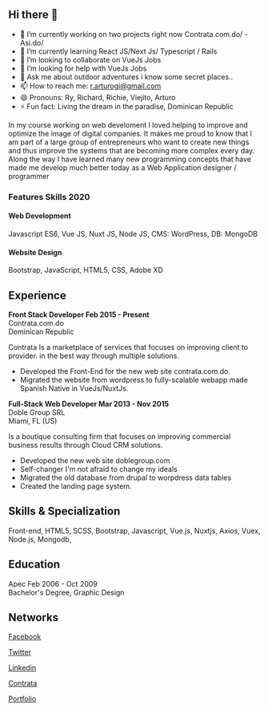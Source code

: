## Hi there 👋

- 🔭 I’m currently working on two projects right now Contrata.com.do/ - Asi.do/
- 🌱 I’m currently learning React JS/Next Js/ Typescript / Rails
- 👯 I’m looking to collaborate on VueJs Jobs
- 🤔 I’m looking for help with VueJs Jobs
- 💬 Ask me about outdoor adventures i know some secret places.. 
- 📫 How to reach me: r.arturogi@gmail.com
- 😄 Pronouns: Ry, Richard, Richie, Viejito, Arturo
- ⚡ Fun fact: Living the dream in the paradise, Dominican Republic

In my course working on web develoment I loved helping to improve and optimize the image of digital companies.
It makes me proud to know that I am part of a large group of entrepreneurs who want to create new things and
thus improve the systems that are becoming more complex every day. Along the way I have learned many new
programming concepts that have made me develop much better today as a Web Application designer / programmer

### Features Skills 2020

#### Web Development
Javascript ES6, Vue JS, Nuxt JS, Node JS, CMS: WordPress, DB: MongoDB

#### Website Design
Bootstrap, JavaScript, HTML5, CSS, Adobe XD

## Experience

<b>Front Stack Developer Feb 2015 - Present</b> <br />
Contrata.com.do <br />
Dominican Republic

Contrata Is a marketplace of services that focuses on improving client to provider.
in the best way through multiple solutions.

- Developed the Front-End for the new web site contrata.com.do.
- Migrated the website from wordpress to fully-scalable webapp made Spanish Native in VueJs/NuxtJs.

<b>Full-Stack Web Developer Mar 2013 - Nov 2015</b> <br />
Doble Group SRL <br />
Miami, FL (US)

Is a boutique consulting firm that focuses on improving commercial
business results through Cloud CRM solutions.

- Developed the new web site doblegroup.com
- Self-changer I'm not afraid to change my ideals
- Migrated the old database from drupal to worpdress data tables
- Created the landing page system.

## Skills & Specialization

Front-end, HTML5, SCSS, Bootstrap, Javascript, Vue.js, Nuxtjs, Axios, Vuex, Node.js, Mongodb,

## Education

Apec Feb 2006 - Oct 2009  <br />
Bachelor's Degree, Graphic Design

## Networks

[Facebook](https://facebook.com/ryarturogi/ "Facebook's Profile")

[Twitter](https://twitter.com/ryarturogi/ "Twitter's Profile")

[Linkedin](https://linkedin.com/in/ryarturogi/ "Linkedin's Profile")

[Contrata](https://contrata.com.do/servicio/ricardo-guillen "Contrata's Profile")

[Portfolio](https://contrata.com.do/servicio/ricardo-guillen "Portfolio website")


